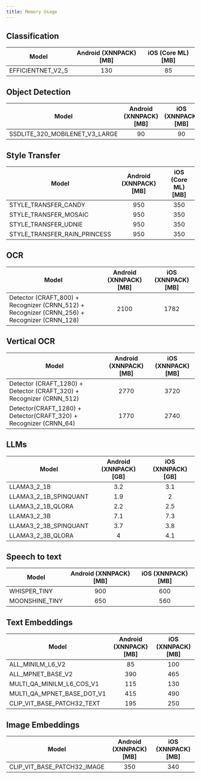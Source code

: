 ```yaml
---
title: Memory Usage
---
```


## Classification

| Model             | Android (XNNPACK) [MB] | iOS (Core ML) [MB] |
| ----------------- | :--------------------: | :----------------: |
| EFFICIENTNET_V2_S |          130           |         85         |

## Object Detection

| Model                          | Android (XNNPACK) [MB] | iOS (XNNPACK) [MB] |
| ------------------------------ | :--------------------: | :----------------: |
| SSDLITE_320_MOBILENET_V3_LARGE |           90           |         90         |

## Style Transfer

| Model                        | Android (XNNPACK) [MB] | iOS (Core ML) [MB] |
| ---------------------------- | :--------------------: | :----------------: |
| STYLE_TRANSFER_CANDY         |          950           |        350         |
| STYLE_TRANSFER_MOSAIC        |          950           |        350         |
| STYLE_TRANSFER_UDNIE         |          950           |        350         |
| STYLE_TRANSFER_RAIN_PRINCESS |          950           |        350         |

## OCR

| Model                                                                                        | Android (XNNPACK) [MB] | iOS (XNNPACK) [MB] |
| -------------------------------------------------------------------------------------------- | :--------------------: | :----------------: |
| Detector (CRAFT_800) + Recognizer (CRNN_512) + Recognizer (CRNN_256) + Recognizer (CRNN_128) |          2100          |        1782        |

## Vertical OCR

| Model                                                                | Android (XNNPACK) [MB] | iOS (XNNPACK) [MB] |
| -------------------------------------------------------------------- | :--------------------: | :----------------: |
| Detector (CRAFT_1280) + Detector (CRAFT_320) + Recognizer (CRNN_512) |          2770          |        3720        |
| Detector(CRAFT_1280) + Detector(CRAFT_320) + Recognizer (CRNN_64)    |          1770          |        2740        |

## LLMs

| Model                 | Android (XNNPACK) [GB] | iOS (XNNPACK) [GB] |
| --------------------- | :--------------------: | :----------------: |
| LLAMA3_2_1B           |          3.2           |        3.1         |
| LLAMA3_2_1B_SPINQUANT |          1.9           |         2          |
| LLAMA3_2_1B_QLORA     |          2.2           |        2.5         |
| LLAMA3_2_3B           |          7.1           |        7.3         |
| LLAMA3_2_3B_SPINQUANT |          3.7           |        3.8         |
| LLAMA3_2_3B_QLORA     |           4            |        4.1         |

## Speech to text

| Model          | Android (XNNPACK) [MB] | iOS (XNNPACK) [MB] |
| -------------- | :--------------------: | :----------------: |
| WHISPER_TINY   |          900           |        600         |
| MOONSHINE_TINY |          650           |        560         |

## Text Embeddings

| Model                      | Android (XNNPACK) [MB] | iOS (XNNPACK) [MB] |
| -------------------------- | :--------------------: | :----------------: |
| ALL_MINILM_L6_V2           |           85           |        100         |
| ALL_MPNET_BASE_V2          |          390           |        465         |
| MULTI_QA_MINILM_L6_COS_V1  |          115           |        130         |
| MULTI_QA_MPNET_BASE_DOT_V1 |          415           |        490         |
| CLIP_VIT_BASE_PATCH32_TEXT |          195           |        250         |

## Image Embeddings

| Model                       | Android (XNNPACK) [MB] | iOS (XNNPACK) [MB] |
| --------------------------- | :--------------------: | :----------------: |
| CLIP_VIT_BASE_PATCH32_IMAGE |          350           |        340         |
